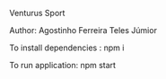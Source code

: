 Venturus Sport

Author: Agostinho Ferreira Teles Júmior

To install dependencies : 
npm i

To run application:
npm start